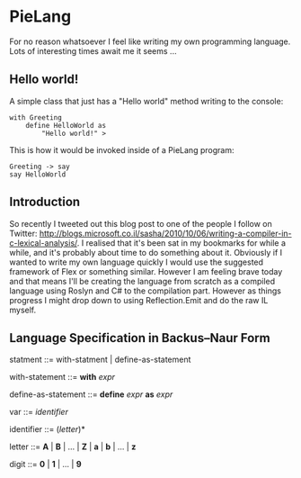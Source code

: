 # PieLang
For no reason whatsoever I feel like writing my own programming language. Lots of interesting times await me it seems ...

## Hello world!
A simple class that just has a "Hello world" method writing to the console:
```
with Greeting
	define HelloWorld as
		"Hello world!" >
```
This is how it would be invoked inside of a PieLang program:
```
Greeting -> say
say HelloWorld
```
## Introduction

So recently I tweeted out this blog post to one of the people I follow on Twitter: http://blogs.microsoft.co.il/sasha/2010/10/06/writing-a-compiler-in-c-lexical-analysis/. I realised that it's been sat in my bookmarks for while a while, and it's probably about time to do something about it. Obviously if I wanted to write my own language quickly I would use the suggested framework of Flex or something similar. However I am feeling brave today and that means I'll be creating the language from scratch as a compiled language using Roslyn and C# to the compilation part. However as things progress I might drop down to using Reflection.Emit and do the raw IL myself.

## Language Specification in Backus–Naur Form

statment		::= with-statment | define-as-statement

with-statement		::= **with** *expr*

define-as-statement	::= **define** *expr* **as** *expr*

var        ::= *identifier*

identifier ::= (*letter*)*

letter    ::= **A** | **B** | … | **Z** | **a** | **b** | … | **z**

digit      ::= **0** | **1** | … | **9**
